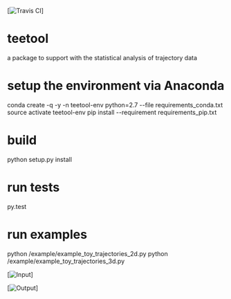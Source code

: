 [![Travis CI](https://travis-ci.com/WillemEerland/teetool.svg?token=vgGUTGsaoutqpevkkMq4&branch=master)]

# teetool
a package to support with the statistical analysis of trajectory data

# setup the environment via Anaconda
conda create -q -y -n teetool-env python=2.7 --file requirements_conda.txt
source activate teetool-env
pip install --requirement requirements_pip.txt

# build
python setup.py install

# run tests
py.test

# run examples
python /example/example_toy_trajectories_2d.py
python /example/example_toy_trajectories_3d.py

[![Input](https://www.southampton.ac.uk/~wje1n13/teetool/1_input.png)]

[![Output](https://www.southampton.ac.uk/~wje1n13/teetool/2_result.png)]


